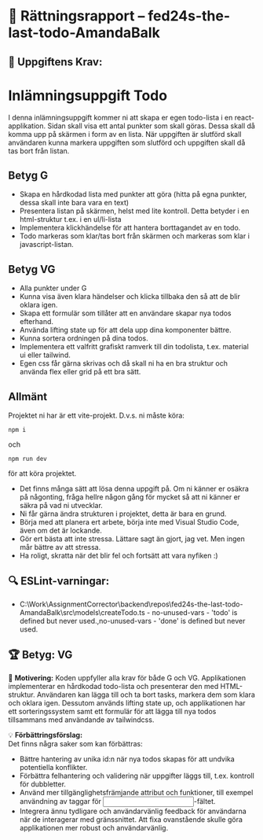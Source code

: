 # 📌 Rättningsrapport – fed24s-the-last-todo-AmandaBalk

## 🎯 Uppgiftens Krav:
# Inlämningsuppgift Todo

I denna inlämningsuppgift kommer ni att skapa er egen todo-lista i en react-applikation.
Sidan skall visa ett antal punkter som skall göras. Dessa skall då komma upp på skärmen i form av en lista. När uppgiften är slutförd skall användaren kunna markera uppgiften som slutförd och uppgiften skall då tas bort från listan.

## Betyg G

- Skapa en hårdkodad lista med punkter att göra (hitta på egna punkter, dessa skall inte bara vara en text)
- Presentera listan på skärmen, helst med lite kontroll. Detta betyder i en html-struktur t.ex. i en ul/li-lista
- Implementera klickhändelse för att hantera borttagandet av en todo.
- Todo markeras som klar/tas bort från skärmen och markeras som klar i javascript-listan.

## Betyg VG

- Alla punkter under G
- Kunna visa även klara händelser och klicka tillbaka den så att de blir oklara igen.
- Skapa ett formulär som tillåter att en användare skapar nya todos efterhand.
- Använda lifting state up för att dela upp dina komponenter bättre.
- Kunna sortera ordningen på dina todos.
- Implementera ett valfritt grafiskt ramverk till din todolista, t.ex. material ui eller tailwind.
- Egen css får gärna skrivas och då skall ni ha en bra struktur och använda flex eller grid på ett bra sätt.

## Allmänt

Projektet ni har är ett vite-projekt. D.v.s. ni måste köra:

```shell
npm i
```

och

```shell
npm run dev 
```

för att köra projektet.

- Det finns många sätt att lösa denna uppgift på. Om ni känner er osäkra på någonting, fråga hellre någon gång för mycket så att ni känner er säkra på vad ni utvecklar.
- Ni får gärna ändra strukturen i projektet, detta är bara en grund.
- Börja med att planera ert arbete, börja inte med Visual Studio Code, även om det är lockande.
- Gör ert bästa att inte stressa. Lättare sagt än gjort, jag vet. Men ingen mår bättre av att stressa.
- Ha roligt, skratta när det blir fel och fortsätt att vara nyfiken :)


## 🔍 ESLint-varningar:
- C:\Work\AssignmentCorrector\backend\repos\fed24s-the-last-todo-AmandaBalk\src\models\createTodo.ts - no-unused-vars - 'todo' is defined but never used.,no-unused-vars - 'done' is defined but never used.

## 🏆 **Betyg: VG**
📌 **Motivering:** Koden uppfyller alla krav för både G och VG. Applikationen implementerar en hårdkodad todo-lista och presenterar den med HTML-struktur. Användaren kan lägga till och ta bort tasks, markera dem som klara och oklara igen. Dessutom används lifting state up, och applikationen har ett sorteringssystem samt ett formulär för att lägga till nya todos tillsammans med användande av tailwindcss.

💡 **Förbättringsförslag:**  
Det finns några saker som kan förbättras: 
- Bättre hantering av unika id:n när nya todos skapas för att undvika potentiella konflikter. 
- Förbättra felhantering och validering när uppgifter läggs till, t.ex. kontroll för dubbletter. 
- Använd mer tillgänglighetsfrämjande attribut och funktioner, till exempel användning av <label> taggar för <input>-fältet. 
- Integrera ännu tydligare och användarvänlig feedback för användarna när de interagerar med gränssnittet. 
Att fixa ovanstående skulle göra applikationen mer robust och användarvänlig.